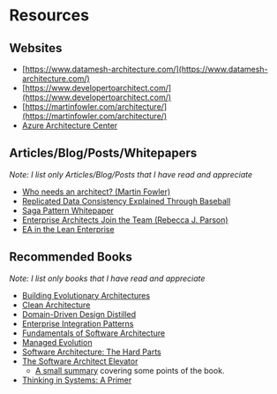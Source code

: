 # Resources

## Websites

* [https://www.datamesh-architecture.com/](https://www.datamesh-architecture.com/)
* [https://www.developertoarchitect.com/](https://www.developertoarchitect.com/)
* [https://martinfowler.com/architecture/](https://martinfowler.com/architecture/)
* [Azure Architecture Center](https://learn.microsoft.com/en-us/azure/architecture/)

## Articles/Blog/Posts/Whitepapers

*Note: I list only Articles/Blog/Posts that I have read and appreciate*

* [Who needs an architect? (Martin Fowler)](https://martinfowler.com/ieeeSoftware/whoNeedsArchitect.pdf)
* [Replicated Data Consistency Explained Through Baseball](./attachments/whitepaper-data-consistency-baseball.pdf)
* [Saga Pattern Whitepaper](./attachments/whitepaper-sagas.pdf)
* [Enterprise Architects Join the Team (Rebecca J. Parson)](https://martinfowler.com/ieeeSoftware/enterpriseArchitects.pdf)
* [EA in the Lean Enterprise](https://martinfowler.com/articles/ea-in-lean-enterprise.html)

## Recommended Books

*Note: I list only books that I have read and appreciate*

* [Building Evolutionary Architectures](https://www.oreilly.com/library/view/building-evolutionary-architectures/9781491986356/)
* [Clean Architecture](https://www.amazon.com/dp/0134494164)
* [Domain-Driven Design Distilled](https://www.oreilly.com/library/view/domain-driven-design-distilled/9780134434964/)
* [Enterprise Integration Patterns](https://www.amazon.com/o/asin/0321200683/ref=nosim/enterpriseint-20)
* [Fundamentals of Software Architecture](https://fundamentalsofsoftwarearchitecture.com/)
* [Managed Evolution](https://link.springer.com/book/10.1007/978-3-642-01633-2)
* [Software Architecture: The Hard Parts](https://architecturethehardparts.com/)
* [The Software Architect Elevator](https://www.amazon.com/gp/product/1492077542/ref=as_li_tl)
    * [A small summary](https://martinfowler.com/articles/architect-elevator.html) covering some points of the book.
* [Thinking in Systems: A Primer](https://en.wikipedia.org/wiki/Thinking_In_Systems:_A_Primer)